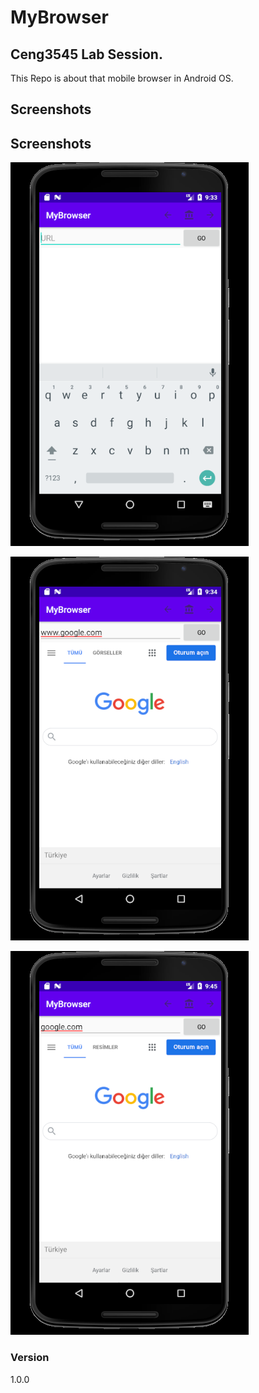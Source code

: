 # MyBrowser
## Ceng3545 Lab Session.
This Repo is about that mobile browser in Android OS.

## Screenshots
 ## Screenshots
 ![alt text](https://github.com/mfurkan60/MyBrowser/blob/master/screenshots/img1.png?raw=true)
 
 
 

 ![alt text](https://github.com/mfurkan60/MyBrowser/blob/master/screenshots/img2.png?raw=true)


 
 ![alt text](https://github.com/mfurkan60/MyBrowser/blob/master/screenshots/img3.png?raw=true)
 ### Version

1.0.0
